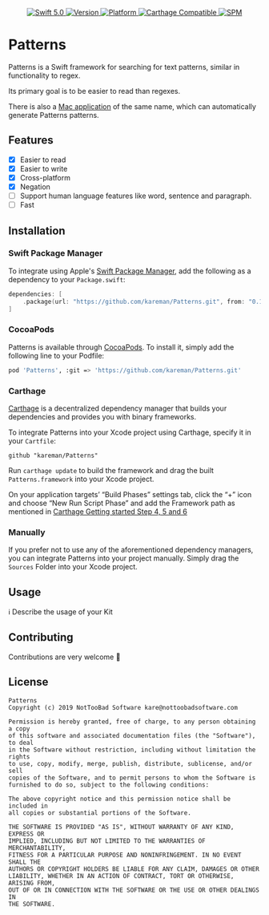 
<p align="center">
   <a href="https://developer.apple.com/swift/">
      <img src="https://img.shields.io/badge/Swift-5.0-orange.svg?style=flat" alt="Swift 5.0">
   </a>
   <a href="http://cocoapods.org/pods/Patterns">
      <img src="https://img.shields.io/cocoapods/v/Patterns.svg?style=flat" alt="Version">
   </a>
   <a href="http://cocoapods.org/pods/Patterns">
      <img src="https://img.shields.io/cocoapods/p/Patterns.svg?style=flat" alt="Platform">
   </a>
   <a href="https://github.com/Carthage/Carthage">
      <img src="https://img.shields.io/badge/Carthage-compatible-4BC51D.svg?style=flat" alt="Carthage Compatible">
   </a>
   <a href="https://github.com/apple/swift-package-manager">
      <img src="https://img.shields.io/badge/Swift%20Package%20Manager-compatible-brightgreen.svg" alt="SPM">
   </a>
</p>

# Patterns

Patterns is a Swift framework for searching for text patterns, similar in functionality to regex.

Its primary goal is to be easier to read than regexes.

There is also a [Mac application](https://nottoobadsoftware.com/Patterns/) of the same name, which can automatically generate Patterns patterns.

## Features

- [x] Easier to read
- [x] Easier to write
- [x] Cross-platform
- [x] Negation 
- [ ] Support human language features like word, sentence and paragraph.
- [ ] Fast

## Installation

### Swift Package Manager

To integrate using Apple's [Swift Package Manager](https://swift.org/package-manager/), add the following as a dependency to your `Package.swift`:

```swift
dependencies: [
    .package(url: "https://github.com/kareman/Patterns.git", from: "0.1.0")
]
```

### CocoaPods

Patterns is available through [CocoaPods](http://cocoapods.org). To install it, simply add the following line to your Podfile:

```bash
pod 'Patterns', :git => 'https://github.com/kareman/Patterns.git'
```

### Carthage

[Carthage](https://github.com/Carthage/Carthage) is a decentralized dependency manager that builds your dependencies and provides you with binary frameworks.

To integrate Patterns into your Xcode project using Carthage, specify it in your `Cartfile`:

```ogdl
github "kareman/Patterns"
```

Run `carthage update` to build the framework and drag the built `Patterns.framework` into your Xcode project. 

On your application targets’ “Build Phases” settings tab, click the “+” icon and choose “New Run Script Phase” and add the Framework path as mentioned in [Carthage Getting started Step 4, 5 and 6](https://github.com/Carthage/Carthage/blob/master/README.md#if-youre-building-for-ios-tvos-or-watchos)

### Manually

If you prefer not to use any of the aforementioned dependency managers, you can integrate Patterns into your project manually. Simply drag the `Sources` Folder into your Xcode project.

## Usage

ℹ️ Describe the usage of your Kit

## Contributing
Contributions are very welcome 🙌

## License

```
Patterns
Copyright (c) 2019 NotTooBad Software kare@nottoobadsoftware.com

Permission is hereby granted, free of charge, to any person obtaining a copy
of this software and associated documentation files (the "Software"), to deal
in the Software without restriction, including without limitation the rights
to use, copy, modify, merge, publish, distribute, sublicense, and/or sell
copies of the Software, and to permit persons to whom the Software is
furnished to do so, subject to the following conditions:

The above copyright notice and this permission notice shall be included in
all copies or substantial portions of the Software.

THE SOFTWARE IS PROVIDED "AS IS", WITHOUT WARRANTY OF ANY KIND, EXPRESS OR
IMPLIED, INCLUDING BUT NOT LIMITED TO THE WARRANTIES OF MERCHANTABILITY,
FITNESS FOR A PARTICULAR PURPOSE AND NONINFRINGEMENT. IN NO EVENT SHALL THE
AUTHORS OR COPYRIGHT HOLDERS BE LIABLE FOR ANY CLAIM, DAMAGES OR OTHER
LIABILITY, WHETHER IN AN ACTION OF CONTRACT, TORT OR OTHERWISE, ARISING FROM,
OUT OF OR IN CONNECTION WITH THE SOFTWARE OR THE USE OR OTHER DEALINGS IN
THE SOFTWARE.
```
